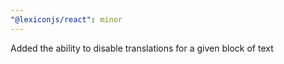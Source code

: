 ```yaml
---
"@lexiconjs/react": minor
---
```


Added the ability to disable translations for a given block of text
